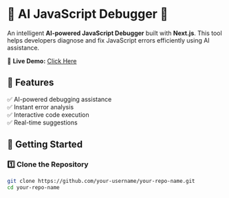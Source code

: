 # 🧠 AI JavaScript Debugger 🚀

An intelligent **AI-powered JavaScript Debugger** built with **Next.js**. This tool helps developers diagnose and fix JavaScript errors efficiently using AI assistance.

🔗 **Live Demo:** [Click Here](https://ai-code-debugger-q4osj4ipi-shvargans-projects.vercel.app/)

## 🌟 Features

✅ AI-powered debugging assistance  
✅ Instant error analysis  
✅ Interactive code execution  
✅ Real-time suggestions

## 🚀 Getting Started

### 1️⃣ Clone the Repository

```bash
git clone https://github.com/your-username/your-repo-name.git
cd your-repo-name

```
